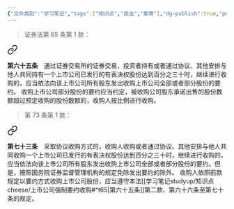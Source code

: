 ```yaml
---
{"文件类别":"学习笔记","tags":["知识点","民法","案情"],"dg-publish":true,"permalink":"/学习笔记studyup/知识点cheese/上市公司强制要约收购/","dgPassFrontmatter":true,"created":"2024-10-26T14:16:14.587+08:00","updated":"2024-10-26T14:18:48.371+08:00"}
---
```


>证券法第 65 条第 1 款：
<div class="transclusion internal-embed is-loaded"><a class="markdown-embed-link" href="////#t65" aria-label="Open link"><svg xmlns="http://www.w3.org/2000/svg" width="24" height="24" viewBox="0 0 24 24" fill="none" stroke="currentColor" stroke-width="2" stroke-linecap="round" stroke-linejoin="round" class="svg-icon lucide-link"><path d="M10 13a5 5 0 0 0 7.54.54l3-3a5 5 0 0 0-7.07-7.07l-1.72 1.71"></path><path d="M14 11a5 5 0 0 0-7.54-.54l-3 3a5 5 0 0 0 7.07 7.07l1.71-1.71"></path></svg></a><div class="markdown-embed">



**第六十五条**　通过证券交易所的证券交易，投资者持有或者通过协议、其他安排与他人共同持有一个上市公司已发行的有表决权股份达到百分之三十时，继续进行收购的，应当依法向该上市公司所有股东发出收购上市公司全部或者部分股份的要约。
收购上市公司部分股份的要约应当约定，被收购公司股东承诺出售的股份数额超过预定收购的股份数额的，收购人按比例进行收购。 

</div></div>

>第 73 条第 1 款：
<div class="transclusion internal-embed is-loaded"><a class="markdown-embed-link" href="////#t73" aria-label="Open link"><svg xmlns="http://www.w3.org/2000/svg" width="24" height="24" viewBox="0 0 24 24" fill="none" stroke="currentColor" stroke-width="2" stroke-linecap="round" stroke-linejoin="round" class="svg-icon lucide-link"><path d="M10 13a5 5 0 0 0 7.54.54l3-3a5 5 0 0 0-7.07-7.07l-1.72 1.71"></path><path d="M14 11a5 5 0 0 0-7.54-.54l-3 3a5 5 0 0 0 7.07 7.07l1.71-1.71"></path></svg></a><div class="markdown-embed">



**第七十三条**　采取协议收购方式的，收购人收购或者通过协议、其他安排与他人共同收购一个上市公司已发行的有表决权股份达到百分之三十时，继续进行收购的，应当依法向该上市公司所有股东发出收购上市公司全部或者部分股份的要约。但是，按照国务院证券监督管理机构的规定免除发出要约的除外。
收购人依照前款规定以要约方式收购上市公司股份，应当遵守本法[[学习笔记studyup/知识点cheese/上市公司强制要约收购#^t65\|第六十五条]]第二款、第六十六条至第七十条的规定。 

</div></div>
